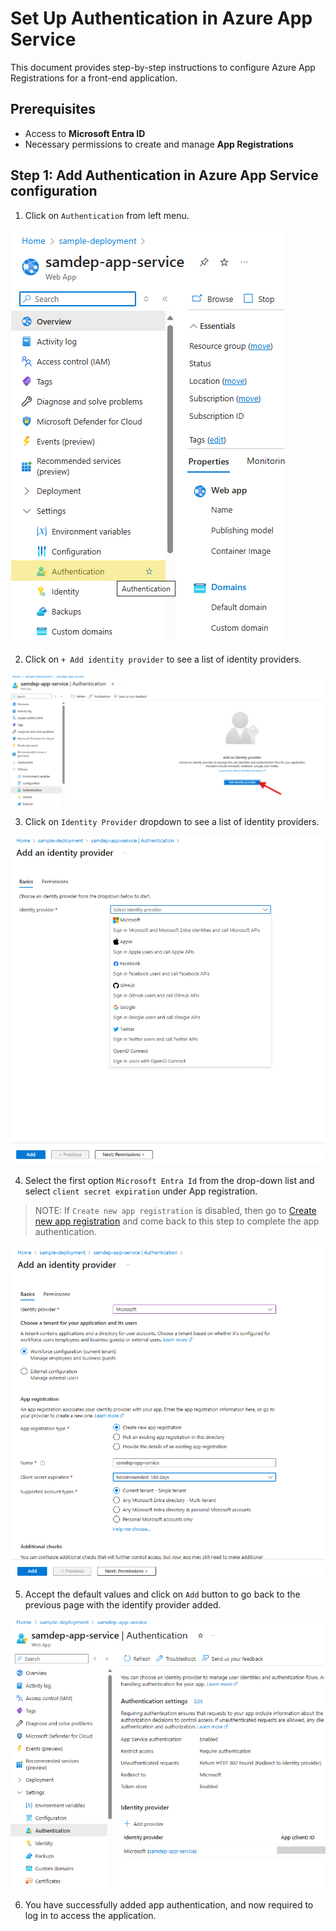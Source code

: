 # Set Up Authentication in Azure App Service

This document provides step-by-step instructions to configure Azure App Registrations for a front-end application.

## Prerequisites

- Access to **Microsoft Entra ID**
- Necessary permissions to create and manage **App Registrations**

## Step 1: Add Authentication in Azure App Service configuration

1. Click on `Authentication` from left menu.

  ![Authentication](images/AppAuthentication.png)

2. Click on `+ Add identity provider` to see a list of identity providers.

  ![Authentication Identity](images/AppAuthenticationIdentityNew.png)

3. Click on `Identity Provider` dropdown to see a list of identity providers.

  ![Add Provider](images/AppAuthIdentityProvider.png)

4. Select the first option `Microsoft Entra Id` from the drop-down list and select `client secret expiration` under App registration.
> NOTE: If `Create new app registration` is disabled, then go to [Create new app registration](/docs/create_new_app_registration.md) and come back to this step to complete the app authentication.

 ![Add Provider](images/AppAuthIdentityProviderAdd.png)

5. Accept the default values and click on `Add` button to go back to the previous page with the identify provider added.

  ![Authentication Identity](images/AppAuthenticationIdentity.png)

6. You have successfully added app authentication, and now required to log in to access the application.
